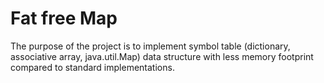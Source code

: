 # Fat free Map

The purpose of the project is to implement symbol table (dictionary, associative array, java.util.Map) data structure
with less memory footprint compared to standard implementations.



